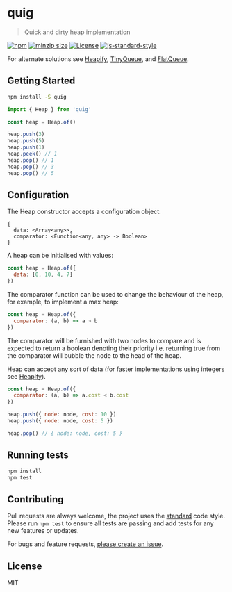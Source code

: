 
# quig

> Quick and dirty heap implementation

[![npm](https://img.shields.io/npm/v/quig?style=flat-square)](https://www.npmjs.com/package/quig)
[![minzip size](https://img.shields.io/bundlephobia/minzip/quig?style=flat-square)](https://bundlephobia.com/result?p=quig)
[![License](https://img.shields.io/github/license/mattstyles/quig.svg)](https://github.com/mattstyles/quig/blob/main/license.md)
[![js-standard-style](https://img.shields.io/badge/code%20style-standard-brightgreen.svg)](http://standardjs.com/)

For alternate solutions see [Heapify](https://www.npmjs.com/package/heapify), [TinyQueue](https://www.npmjs.com/package/tinyqueue), and [FlatQueue](https://www.npmjs.com/package/flatqueue).

## Getting Started

```sh
npm install -S quig
```

```js
import { Heap } from 'quig'

const heap = Heap.of()

heap.push(3)
heap.push(5)
heap.push(1)
heap.peek() // 1
heap.pop() // 1
heap.pop() // 3
heap.pop() // 5
```

## Configuration

The Heap constructor accepts a configuration object:

```
{
  data: <Array<any>>,
  comparator: <Function<any, any> -> Boolean>
}
```

A heap can be initialised with values:

```js
const heap = Heap.of({
  data: [0, 10, 4, 7]
})
```

The comparator function can be used to change the behaviour of the heap, for example, to implement a max heap:

```js
const heap = Heap.of({
  comparator: (a, b) => a > b
})
```

The comparator will be furnished with two nodes to compare and is expected to return a boolean denoting their priority i.e. returning true from the comparator will bubble the node to the head of the heap.

Heap can accept any sort of data (for faster implementations using integers see [Heapify](https://www.npmjs.com/package/heapify)).

```js
const heap = Heap.of({
  comparator: (a, b) => a.cost < b.cost
})

heap.push({ node: node, cost: 10 })
heap.push({ node: node, cost: 5 })

heap.pop() // { node: node, cost: 5 }
```

## Running tests

```sh
npm install
npm test
```

## Contributing

Pull requests are always welcome, the project uses the [standard](http://standardjs.com) code style. Please run `npm test` to ensure all tests are passing and add tests for any new features or updates.

For bugs and feature requests, [please create an issue](https://github.com/mattstyles/quig/issues).

## License

MIT
